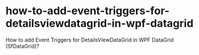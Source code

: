 # how-to-add-event-triggers-for-detailsviewdatagrid-in-wpf-datagrid
How to add Event Triggers for DetailsViewDataGrid in WPF DataGrid (SfDataGrid)?
